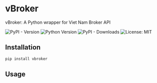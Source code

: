 # vBroker
vBroker: A Python wrapper for Viet Nam Broker API

![PyPI - Version](https://img.shields.io/pypi/v/vbroker)
![Python Version](https://img.shields.io/pypi/pyversions/vbroker)
![PyPI - Downloads](https://img.shields.io/pypi/dm/vbroker)
![License: MIT](https://img.shields.io/badge/License-MIT-green.svg)

## Installation
```bash
pip install vbroker
```

## Usage